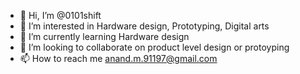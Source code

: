 - 👋 Hi, I’m @0101shift
- 👀 I’m interested in Hardware design, Prototyping, Digital arts
- 🌱 I’m currently learning Hardware design
- 💞️ I’m looking to collaborate on product level design or protoyping
- 📫 How to reach me anand.m.91197@gmail.com

<!---
0101shift/0101shift is a ✨ special ✨ repository because its `README.md` (this file) appears on your GitHub profile.
You can click the Preview link to take a look at your changes.
--->
